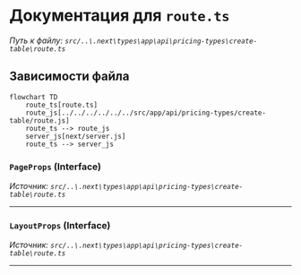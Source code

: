 # Документация для `route.ts`

*Путь к файлу: `src/..\.next\types\app\api\pricing-types\create-table\route.ts`*

## Зависимости файла

```mermaid
flowchart TD
    route_ts[route.ts]
    route_js[../../../../../../src/app/api/pricing-types/create-table/route.js]
    route_ts --> route_js
    server_js[next/server.js]
    route_ts --> server_js
```

### `PageProps` (Interface)

*Источник: `src/..\.next\types\app\api\pricing-types\create-table\route.ts`*

---
### `LayoutProps` (Interface)

*Источник: `src/..\.next\types\app\api\pricing-types\create-table\route.ts`*

---
